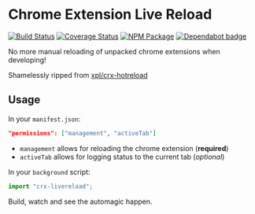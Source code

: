 # Chrome Extension Live Reload

[![Build Status](https://github.com/iamogbz/crx-livereload/workflows/Build/badge.svg)](https://github.com/iamogbz/crx-livereload/actions?query=workflow%3ABuild)
[![Coverage Status](https://coveralls.io/repos/github/iamogbz/crx-livereload/badge.svg)](https://coveralls.io/github/iamogbz/crx-livereload)
[![NPM Package](https://img.shields.io/npm/v/crx-livereload.svg)](https://www.npmjs.com/package/crx-livereload)
[![Dependabot badge](https://img.shields.io/badge/dependabot-enabled-blue?logo=dependabot)](https://app.dependabot.com)

No more manual reloading of unpacked chrome extensions when developing!

Shamelessly ripped from [xpl/crx-hotreload](https://github.com/xpl/crx-hotreload)

## Usage

In your `manifest.json`:

```json
"permissions": ["management", "activeTab"]
```

- `management` allows for reloading the chrome extension (**required**)
- `activeTab` allows for logging status to the current tab (*optional*)

In your `background` script:

```js
import "crx-livereload";
```

Build, watch and see the automagic happen.

[dependencies]: https://david-dm.org/iamogbz/crx-livereload/status.svg
